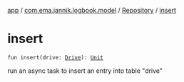[app](../../index.md) / [com.ema.jannik.logbook.model](../index.md) / [Repository](index.md) / [insert](./insert.md)

# insert

`fun insert(drive: `[`Drive`](../-drive/index.md)`): `[`Unit`](https://kotlinlang.org/api/latest/jvm/stdlib/kotlin/-unit/index.html)

run an async task to insert an  entry into table "drive"

